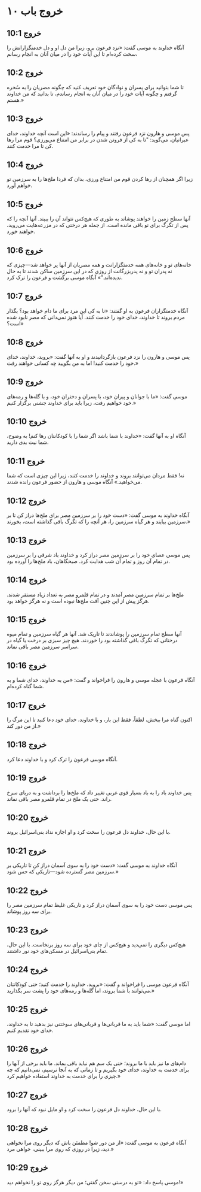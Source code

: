 # خروج باب ۱۰

## خروج 10:1
آنگاه خداوند به موسی گفت: «نزد فرعون برو، زیرا من دل او و دل خدمتگزارانش را سخت کرده‌ام تا این آیات خود را در میان آنان به انجام رسانم،

## خروج 10:2
تا شما بتوانید برای پسران و نوادگان خود تعریف کنید که چگونه مصریان را به سُخره گرفتم و چگونه آیات خود را در میان آنان به انجام رساندم، تا بدانید که من خداوند هستم.»

## خروج 10:3
پس موسی و هارون نزد فرعون رفتند و پیام را رساندند: «این است آنچه خداوند، خدای عبرانیان، می‌گوید: "تا به کی از فروتن شدن در برابر من امتناع می‌ورزی؟ قوم مرا رها کن تا مرا خدمت کنند.

## خروج 10:4
زیرا اگر همچنان از رها کردن قوم من امتناع ورزی، بدان که فردا ملخ‌ها را به سرزمین تو خواهم آورد.

## خروج 10:5
آنها سطح زمین را خواهند پوشاند به طوری که هیچ‌کس نتواند آن را ببیند. آنها آنچه را که پس از تگرگ برای تو باقی مانده است، از جمله هر درختی که در مزرعه‌هایت می‌روید، خواهند خورد.

## خروج 10:6
خانه‌های تو و خانه‌های همه خدمتگزارانت و همه مصریان از آنها پر خواهد شد—چیزی که نه پدران تو و نه پدربزرگانت از روزی که در این سرزمین ساکن شدند تا به حال ندیده‌اند."» آنگاه موسی برگشت و فرعون را ترک کرد.

## خروج 10:7
آنگاه خدمتگزاران فرعون به او گفتند: «تا به کی این مرد برای ما دام خواهد بود؟ بگذار مردم بروند تا خداوند، خدای خود را خدمت کنند. آیا هنوز نمی‌دانی که مصر نابود شده است؟»

## خروج 10:8
پس موسی و هارون را نزد فرعون بازگردانیدند و او به آنها گفت: «بروید، خداوند، خدای خود را خدمت کنید! اما به من بگویید چه کسانی خواهند رفت.»

## خروج 10:9
موسی گفت: «ما با جوانان و پیران خود، با پسران و دختران خود، و با گله‌ها و رمه‌های خود خواهیم رفت، زیرا باید برای خداوند جشنی برگزار کنیم.»

## خروج 10:10
آنگاه او به آنها گفت: «خداوند با شما باشد اگر شما را با کودکانتان رها کنم! به وضوح، شما نیت بدی دارید.

## خروج 10:11
نه! فقط مردان می‌توانند بروند و خداوند را خدمت کنند، زیرا این چیزی است که شما می‌خواهید.» آنگاه موسی و هارون از حضور فرعون رانده شدند.

## خروج 10:12
آنگاه خداوند به موسی گفت: «دست خود را بر سرزمین مصر برای ملخ‌ها دراز کن تا بر سرزمین بیایند و هر گیاه سرزمین را، هر آنچه را که تگرگ باقی گذاشته است، بخورند.»

## خروج 10:13
پس موسی عصای خود را بر سرزمین مصر دراز کرد و خداوند باد شرقی را بر سرزمین در تمام آن روز و تمام آن شب هدایت کرد. صبحگاهان، باد ملخ‌ها را آورده بود.

## خروج 10:14
ملخ‌ها بر تمام سرزمین مصر آمدند و در تمام قلمرو مصر به تعداد زیاد مستقر شدند. هرگز پیش از این چنین آفت ملخ‌ها نبوده است و نه هرگز خواهد بود.

## خروج 10:15
آنها سطح تمام سرزمین را پوشاندند تا تاریک شد. آنها هر گیاه سرزمین و تمام میوه درختانی که تگرگ باقی گذاشته بود را خوردند. هیچ چیز سبزی بر درخت یا گیاه در سراسر سرزمین مصر باقی نماند.

## خروج 10:16
آنگاه فرعون با عجله موسی و هارون را فراخواند و گفت: «من به خداوند، خدای شما و به شما گناه کرده‌ام.

## خروج 10:17
اکنون گناه مرا ببخش، لطفاً، فقط این بار، و با خداوند، خدای خود دعا کنید تا این مرگ را از من دور کند.»

## خروج 10:18
آنگاه موسی فرعون را ترک کرد و با خداوند دعا کرد.

## خروج 10:19
پس خداوند باد را به باد بسیار قوی غربی تغییر داد که ملخ‌ها را برداشت و به دریای سرخ راند. حتی یک ملخ در تمام قلمرو مصر باقی نماند.

## خروج 10:20
با این حال، خداوند دل فرعون را سخت کرد و او اجازه نداد بنی‌اسرائیل بروند.

## خروج 10:21
آنگاه خداوند به موسی گفت: «دست خود را به سوی آسمان دراز کن تا تاریکی بر سرزمین مصر گسترده شود—تاریکی که حس شود.»

## خروج 10:22
پس موسی دست خود را به سوی آسمان دراز کرد و تاریکی غلیظ تمام سرزمین مصر را برای سه روز پوشاند.

## خروج 10:23
هیچ‌کس دیگری را نمی‌دید و هیچ‌کس از جای خود برای سه روز برنخاست. با این حال، تمام بنی‌اسرائیل در مسکن‌های خود نور داشتند.

## خروج 10:24
آنگاه فرعون موسی را فراخواند و گفت: «بروید، خداوند را خدمت کنید؛ حتی کودکانتان می‌توانند با شما بروند، اما گله‌ها و رمه‌های خود را پشت سر بگذارید.»

## خروج 10:25
اما موسی گفت: «شما باید به ما قربانی‌ها و قربانی‌های سوختنی نیز بدهید تا به خداوند، خدای خود تقدیم کنیم.

## خروج 10:26
دام‌های ما نیز باید با ما بروند؛ حتی یک سم هم نباید باقی بماند. ما باید برخی از آنها را برای خدمت به خداوند، خدای خود بگیریم و تا زمانی که به آنجا نرسیم، نمی‌دانیم که چه چیزی را برای خدمت به خداوند استفاده خواهیم کرد.»

## خروج 10:27
با این حال، خداوند دل فرعون را سخت کرد و او مایل نبود که آنها را برود.

## خروج 10:28
آنگاه فرعون به موسی گفت: «از من دور شو! مطمئن باش که دیگر روی مرا نخواهی دید، زیرا در روزی که روی مرا ببینی، خواهی مرد.»

## خروج 10:29
موسی پاسخ داد: «تو به درستی سخن گفتی؛ من دیگر هرگز روی تو را نخواهم دید!»
